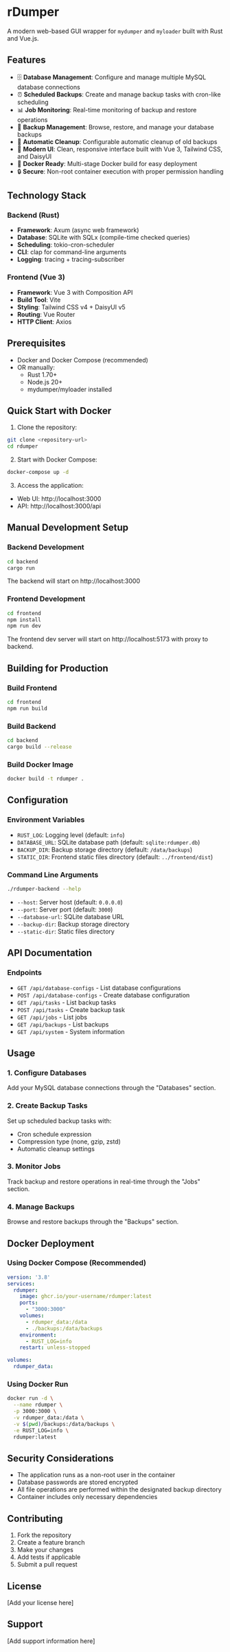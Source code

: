 # rDumper

A modern web-based GUI wrapper for `mydumper` and `myloader` built with Rust and Vue.js.

## Features

- 🗄️ **Database Management**: Configure and manage multiple MySQL database connections
- ⏰ **Scheduled Backups**: Create and manage backup tasks with cron-like scheduling
- 📊 **Job Monitoring**: Real-time monitoring of backup and restore operations
- 💾 **Backup Management**: Browse, restore, and manage your database backups
- 🧹 **Automatic Cleanup**: Configurable automatic cleanup of old backups
- 🎨 **Modern UI**: Clean, responsive interface built with Vue 3, Tailwind CSS, and DaisyUI
- 🐳 **Docker Ready**: Multi-stage Docker build for easy deployment
- 🔒 **Secure**: Non-root container execution with proper permission handling

## Technology Stack

### Backend (Rust)
- **Framework**: Axum (async web framework)
- **Database**: SQLite with SQLx (compile-time checked queries)
- **Scheduling**: tokio-cron-scheduler
- **CLI**: clap for command-line arguments
- **Logging**: tracing + tracing-subscriber

### Frontend (Vue 3)
- **Framework**: Vue 3 with Composition API
- **Build Tool**: Vite
- **Styling**: Tailwind CSS v4 + DaisyUI v5
- **Routing**: Vue Router
- **HTTP Client**: Axios

## Prerequisites

- Docker and Docker Compose (recommended)
- OR manually:
  - Rust 1.70+
  - Node.js 20+
  - mydumper/myloader installed

## Quick Start with Docker

1. Clone the repository:
```bash
git clone <repository-url>
cd rdumper
```

2. Start with Docker Compose:
```bash
docker-compose up -d
```

3. Access the application:
- Web UI: http://localhost:3000
- API: http://localhost:3000/api

## Manual Development Setup

### Backend Development

```bash
cd backend
cargo run
```

The backend will start on http://localhost:3000

### Frontend Development

```bash
cd frontend
npm install
npm run dev
```

The frontend dev server will start on http://localhost:5173 with proxy to backend.

## Building for Production

### Build Frontend
```bash
cd frontend
npm run build
```

### Build Backend
```bash
cd backend
cargo build --release
```

### Build Docker Image
```bash
docker build -t rdumper .
```

## Configuration

### Environment Variables

- `RUST_LOG`: Logging level (default: `info`)
- `DATABASE_URL`: SQLite database path (default: `sqlite:rdumper.db`)
- `BACKUP_DIR`: Backup storage directory (default: `/data/backups`)
- `STATIC_DIR`: Frontend static files directory (default: `../frontend/dist`)

### Command Line Arguments

```bash
./rdumper-backend --help
```

- `--host`: Server host (default: `0.0.0.0`)
- `--port`: Server port (default: `3000`)
- `--database-url`: SQLite database URL
- `--backup-dir`: Backup storage directory
- `--static-dir`: Static files directory

## API Documentation

### Endpoints

- `GET /api/database-configs` - List database configurations
- `POST /api/database-configs` - Create database configuration
- `GET /api/tasks` - List backup tasks
- `POST /api/tasks` - Create backup task
- `GET /api/jobs` - List jobs
- `GET /api/backups` - List backups
- `GET /api/system` - System information

## Usage

### 1. Configure Databases
Add your MySQL database connections through the "Databases" section.

### 2. Create Backup Tasks
Set up scheduled backup tasks with:
- Cron schedule expression
- Compression type (none, gzip, zstd)
- Automatic cleanup settings

### 3. Monitor Jobs
Track backup and restore operations in real-time through the "Jobs" section.

### 4. Manage Backups
Browse and restore backups through the "Backups" section.

## Docker Deployment

### Using Docker Compose (Recommended)

```yaml
version: '3.8'
services:
  rdumper:
    image: ghcr.io/your-username/rdumper:latest
    ports:
      - "3000:3000"
    volumes:
      - rdumper_data:/data
      - ./backups:/data/backups
    environment:
      - RUST_LOG=info
    restart: unless-stopped

volumes:
  rdumper_data:
```

### Using Docker Run

```bash
docker run -d \
  --name rdumper \
  -p 3000:3000 \
  -v rdumper_data:/data \
  -v $(pwd)/backups:/data/backups \
  -e RUST_LOG=info \
  rdumper:latest
```

## Security Considerations

- The application runs as a non-root user in the container
- Database passwords are stored encrypted
- All file operations are performed within the designated backup directory
- Container includes only necessary dependencies

## Contributing

1. Fork the repository
2. Create a feature branch
3. Make your changes
4. Add tests if applicable
5. Submit a pull request

## License

[Add your license here]

## Support

[Add support information here]
